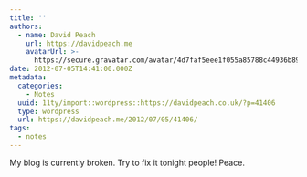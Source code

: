 ```yaml
---
title: ''
authors:
  - name: David Peach
    url: https://davidpeach.me
    avatarUrl: >-
      https://secure.gravatar.com/avatar/4d7faf5eee1f055a85788c44936b8995eaab6dfb004e7854ec747ccb272e91ee?s=96&d=mm&r=g
date: 2012-07-05T14:41:00.000Z
metadata:
  categories:
    - Notes
  uuid: 11ty/import::wordpress::https://davidpeach.co.uk/?p=41406
  type: wordpress
  url: https://davidpeach.me/2012/07/05/41406/
tags:
  - notes
---
```

My blog is currently broken. Try to fix it tonight people! Peace.